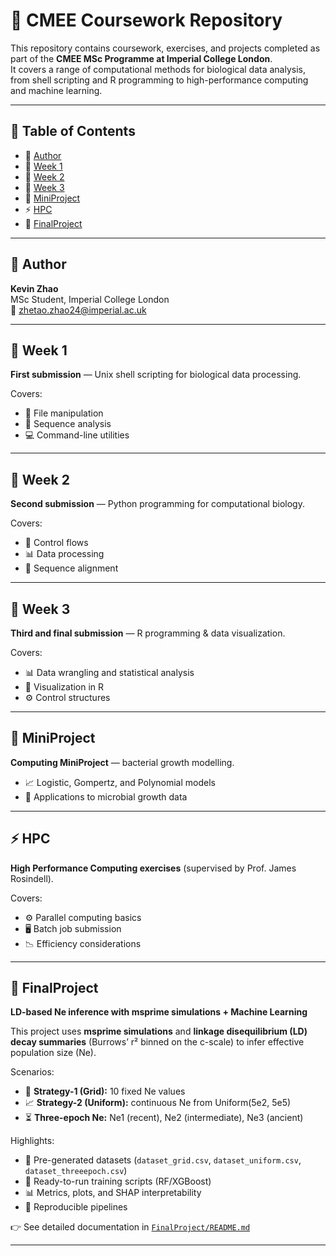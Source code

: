 # 📘 CMEE Coursework Repository

This repository contains coursework, exercises, and projects completed as part of the **CMEE MSc Programme at Imperial College London**.  
It covers a range of computational methods for biological data analysis, from shell scripting and R programming to high-performance computing and machine learning.

---

## 📑 Table of Contents
- 👤 [Author](#author)
- 📂 [Week 1](#week-1)
- 📂 [Week 2](#week-2)
- 📂 [Week 3](#week-3)
- 🧪 [MiniProject](#miniproject)
- ⚡ [HPC](#hpc)
- 🤖 [FinalProject](#finalproject)

---

## 👤 Author

**Kevin Zhao**  
MSc Student, Imperial College London  
📧 [zhetao.zhao24@imperial.ac.uk](mailto:zhetao.zhao24@imperial.ac.uk)

---

## 📂 Week 1
**First submission** — Unix shell scripting for biological data processing.  

Covers:
- 📄 File manipulation  
- 🧬 Sequence analysis  
- 💻 Command-line utilities  

---

## 📂 Week 2
**Second submission** — Python programming for computational biology.  

Covers:
- 🔁 Control flows  
- 📊 Data processing  
- 🧬 Sequence alignment  

---

## 📂 Week 3
**Third and final submission** — R programming & data visualization.  

Covers:
- 📊 Data wrangling and statistical analysis  
- 🎨 Visualization in R  
- ⚙️ Control structures  

---

## 🧪 MiniProject
**Computing MiniProject** — bacterial growth modelling.  

- 📈 Logistic, Gompertz, and Polynomial models  
- 🧫 Applications to microbial growth data  

---

## ⚡ HPC
**High Performance Computing exercises** (supervised by Prof. James Rosindell).  

Covers:
- ⚙️ Parallel computing basics  
- 🖥️ Batch job submission  
- 📉 Efficiency considerations  

---

## 🤖 FinalProject
**LD-based Ne inference with msprime simulations + Machine Learning**  

This project uses **msprime simulations** and **linkage disequilibrium (LD) decay summaries** (Burrows’ r² binned on the c-scale) to infer effective population size (Ne).  

Scenarios:
- 🔢 **Strategy-1 (Grid):** 10 fixed Ne values  
- 📈 **Strategy-2 (Uniform):** continuous Ne from Uniform(5e2, 5e5)  
- ⏳ **Three-epoch Ne:** Ne1 (recent), Ne2 (intermediate), Ne3 (ancient)  

Highlights:
- 📂 Pre-generated datasets (`dataset_grid.csv`, `dataset_uniform.csv`, `dataset_threeepoch.csv`)  
- 🤖 Ready-to-run training scripts (RF/XGBoost)  
- 📊 Metrics, plots, and SHAP interpretability  
- 🔁 Reproducible pipelines  

👉 See detailed documentation in [`FinalProject/README.md`](FinalProject/README.md)

---
